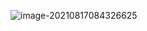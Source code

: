 ![image-20210817084326625](https://gitee.com/waylon1006/blog_pic/raw/master/pic/image-20210817084326625.png)